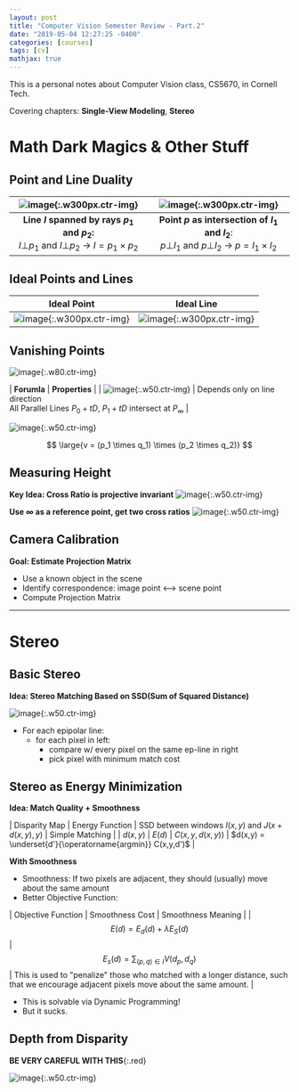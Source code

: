 ```yaml
---
layout: post
title: "Computer Vision Semester Review - Part.2"
date: "2019-05-04 12:27:25 -0400"
categories: [courses]
tags: [cv]
mathjax: true
---
```


This is a personal notes about Computer Vision class, CS5670, in Cornell Tech.

Covering chapters: **Single-View Modeling**, **Stereo**
<!--more-->

# Math Dark Magics & Other Stuff
## Point and Line Duality

| ![image](https://user-images.githubusercontent.com/13166286/57182133-d83cde80-6e69-11e9-94af-11ad2cfd2ebb.png){:.w300px.ctr-img} | ![image](https://user-images.githubusercontent.com/13166286/57182471-6a92b180-6e6d-11e9-9950-8a0b1a19a48e.png){:.w300px.ctr-img} | 
| :--: | :--: |
| **Line $I$ spanned by rays $p_1$ and $p_2$:**<br>$I \bot p_1$ and $I \bot p_2$ $\rightarrow$ $I = p_1 \times p_2$ | **Point $p$ as intersection of $I_1$ and $I_2$**:<br>$p \bot I_1$ and $p \bot I_2$ $\rightarrow$ $p = I_1 \times I_2$ |


## Ideal Points and Lines

| **Ideal Point** | **Ideal Line** |
| :--: | :--: |
| ![image](https://user-images.githubusercontent.com/13166286/57182885-0ecb2700-6e73-11e9-92ea-6d415e792364.png){:.w300px.ctr-img} | ![image](https://user-images.githubusercontent.com/13166286/57182905-56ea4980-6e73-11e9-9d90-a40f093060d7.png){:.w300px.ctr-img} |

## Vanishing Points

![image](https://user-images.githubusercontent.com/13166286/57183008-cd3b7b80-6e74-11e9-895b-70c24dc32558.png){:.w80.ctr-img}

| **Forumla** | **Properties** |
| ![image](https://user-images.githubusercontent.com/13166286/57183016-df1d1e80-6e74-11e9-8749-790a36299186.png){:.w50.ctr-img} | Depends only on line direction<br> All Parallel Lines $P_0 + tD$, $P_1+tD$ intersect at $P_{\infty}$ |

![image](https://user-images.githubusercontent.com/13166286/57183081-b9dce000-6e75-11e9-9b21-81a0dc82d48f.png){:.w50.ctr-img}

$$ \large{v = (p_1 \times q_1) \times (p_2 \times q_2)} $$

## Measuring Height

**Key Idea: Cross Ratio is projective invariant**
![image](https://user-images.githubusercontent.com/13166286/57183381-3d98cb80-6e7a-11e9-83e1-00901cf716c6.png){:.w50.ctr-img}

**Use $\infty$ as a reference point, get two cross ratios**
![image](https://user-images.githubusercontent.com/13166286/57183500-f57aa880-6e7b-11e9-9b2d-d1fd5a06f2f9.png){:.w50.ctr-img}

## Camera Calibration

**Goal: Estimate Projection Matrix**
* Use a known object in the scene
* Identify correspondence: image point <--> scene point
* Compute Projection Matrix

---

# Stereo

## Basic Stereo

**Idea: Stereo Matching Based on SSD(Sum of Squared Distance)**

![image](https://user-images.githubusercontent.com/13166286/57184105-59a16a80-6e84-11e9-9847-880de08e9bae.png){:.w50.ctr-img}

* For each epipolar line:
  * for each pixel in left:
    * compare w/ every pixel on the same ep-line in right
    * pick pixel with minimum match cost

## Stereo as Energy Minimization

**Idea: Match Quality + Smoothness**


| Disparity Map | Energy Function | SSD between windows $I(x,y)$ and $J(x+d(x,y),y)$ | Simple Matching |
| $d(x,y)$ | $E(d)$ | $C(x,y,d(x,y))$ | $d(x,y) = \underset{d'}{\operatorname{argmin}} C(x,y,d')$ |

**With Smoothness**
* Smoothness: If two pixels are adjacent, they should (usually) move about the same amount 
* Better Objective Function:

| Objective Function | Smoothness Cost | Smoothness Meaning |
| $$ {E(d) = E_d(d) + \lambda E_S(d)} $$  | $$ {E_s(d) = \sum_{(p,q) \in I} V(d_p,d_q)} $$ | This is used to "penalize" those who matched with a longer distance, such that we encourage adjacent pixels move about the same amount. |

* This is solvable via Dynamic Programming!
* But it sucks.

## Depth from Disparity 

**BE VERY CAREFUL WITH THIS**{:.red}

![image](https://user-images.githubusercontent.com/13166286/57184554-08e14000-6e8b-11e9-9ad4-a5d122be213c.png){:.w50.ctr-img}

